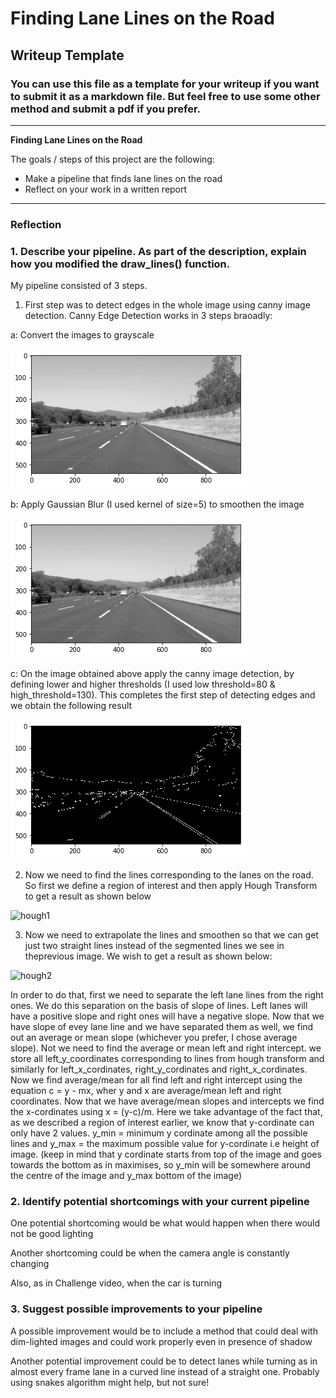 # **Finding Lane Lines on the Road** 

## Writeup Template

### You can use this file as a template for your writeup if you want to submit it as a markdown file. But feel free to use some other method and submit a pdf if you prefer.

---

**Finding Lane Lines on the Road**

The goals / steps of this project are the following:
* Make a pipeline that finds lane lines on the road
* Reflect on your work in a written report


[//]: # (Image References)

---

### Reflection

### 1. Describe your pipeline. As part of the description, explain how you modified the draw_lines() function.

My pipeline consisted of 3 steps. 

1. First step was to detect edges in the whole image using canny image detection. Canny Edge Detection works in 3 steps braoadly: 
  
  a: Convert the images to grayscale 

![gray](https://github.com/skat00sh/CarND-LaneLines-P1/blob/dev_P1/examples/blur.png?raw=true)

  b: Apply Gaussian Blur (I used kernel of size=5) to smoothen the image
  
 ![blur](https://github.com/skat00sh/CarND-LaneLines-P1/blob/dev_P1/examples/blur.png?raw=true) 
 
  c: On the image obtained above apply the canny image detection, by defining lower and higher thresholds (I used low threshold=80 & high_threshold=130). This completes the first step of detecting edges and we obtain the following result
  
  ![edge](https://github.com/skat00sh/CarND-LaneLines-P1/blob/dev_P1/examples/edge_detected.png?raw=true)
  
2. Now we need to find the lines corresponding to the lanes on the road. So first we define a region of interest and then apply Hough Transform to get a result as shown below

![hough1](https://github.com/skat00sh/CarND-LaneLines-P1/blob/dev_P1/examples/line-segments-example.jpg?raw=true)

3. Now we need to extrapolate the lines and smoothen so that we can get just two straight lines instead of the segmented lines we see in theprevious image. We wish to get a result as shown below:

![hough2](https://github.com/skat00sh/CarND-LaneLines-P1/blob/dev_P1/examples/laneLines_thirdPass.jpg?raw=true)

In order to do that, first we need to separate the left lane lines from the right ones. We do this separation on the basis of slope of lines. Left lanes will have a positive slope and right ones will have a negative slope. Now that we have slope of evey lane line and we have separated them as well, we find out an average or mean slope (whichever you prefer, I chose average slope). Not we need to find the average or mean left and right intercept. we store all left_y_coordinates corresponding to lines from hough transform and similarly for left_x_cordinates, right_y_cordinates and right_x_cordinates. Now we find average/mean for all find left and right intercept using the equation c = y - mx, wher y and x are average/mean left and right coordinates.
Now that we have average/mean slopes and intercepts we find the x-cordinates using x = (y-c)/m. Here we take advantage of the fact that, as we described a region of interest earlier, we know that y-cordinate can only have 2 values. y_min = minimum y cordinate among all the possible lines and y_max = the maximum possible value for y-cordinate i.e height of image. (keep in mind that y cordinate starts from top of the image and goes towards the bottom as in maximises, so y_min will be somewhere around the centre of the image and y_max bottom of the image)


### 2. Identify potential shortcomings with your current pipeline


One potential shortcoming would be what would happen when there would not be good lighting

Another shortcoming could be when the camera angle is constantly changing

Also, as in Challenge video, when the car is turning


### 3. Suggest possible improvements to your pipeline

A possible improvement would be to include a method that could deal with dim-lighted images and could work properly even in presence of shadow

Another potential improvement could be to detect lanes while turning as in almost every frame lane in a curved line instead of a straight one. Probably using snakes algorithm might help, but not sure!
